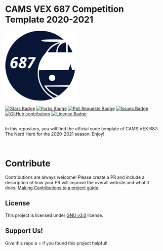 # CAMS VEX 687 Competition Template 2020-2021
![VEX 687 Logo](/assets/img/logo.png)
<div align="left">
<a href="https://github.com/687vex/Competition-Template-2020-2021/stargazers"><img src="https://img.shields.io/github/stars/687vex/Competition-Template-2020-2021" alt="Stars Badge"/></a>
<a href="https://github.com/687vex/Competition-Template-2020-2021/members"><img src="https://img.shields.io/github/forks/687vex/Competition-Template-2020-2021" alt="Forks Badge"/></a>
<a href="https://github.com/elangosundar/687vex/Competition-Template-2020-2021/pulls"><img src="https://img.shields.io/github/issues-pr/687vex/Competition-Template-2020-2021" alt="Pull Requests Badge"/></a>
<a href="https://github.com/elangosundar/687vex/Competition-Template-2020-2021"><img src="https://img.shields.io/github/issues/687vex/Competition-Template-2020-2021" alt="Issues Badge"/></a>
<a href="https://github.com/687vex/VEX-687-Website"><img alt="GitHub contributors" src="https://img.shields.io/github/contributors/687vex/Competition-Template-2020-2021?color=2b9348"></a>
<a href="https://github.com/687vex/Competition-Template-2020-2021/blob/master/LICENSE"><img src="https://img.shields.io/github/license/687vex/Competition-Template-2020-2021?color=2b9348" alt="License Badge"/></a>
</div>

<br>

In this repository, you will find the official code template of CAMS VEX 687: The Nerd Herd for the 2020-2021 season. Enjoy!

<br>

# Contribute
Contributions are always welcome! Please create a PR and include a description of how your PR will improve the overall website and what it does. [Making Contributions to a project guide](https://github.com/firstcontributions/first-contributions).

## License
This project is licensed under [GNU v3.0](https://opensource.org/licenses/GPL-3.0) license.

## Support Us!
Give this repo a ⭐️ if you found this project helpful!
